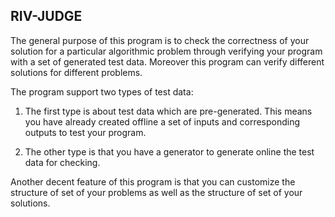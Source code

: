 ## RIV-JUDGE

The general purpose of this program is to check the correctness of your solution for a particular algorithmic problem through verifying your program with a set of generated test data. Moreover this program can verify different solutions for different problems.

The program support two types of test data:

1. The first type is about test data which are pre-generated. This means you have already created offline a set of inputs and corresponding outputs to test your program.

2. The other type is that you have a generator to generate online the test data for checking.

Another decent feature of this program is that you can customize the structure of set of your problems as well as the structure of set of your solutions.
